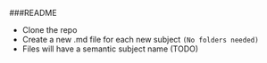 ###README
- Clone the repo  
- Create a new .md file for each new subject `(No folders needed)`  
- Files will have a semantic subject name (TODO) 
